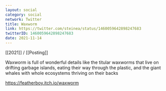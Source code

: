 ```yaml
---
layout: social
category: social
network: Twitter
title: Waxworm
link: https://twitter.com/steinea/status/1460059642898247683
twitterID: 1460059642898247683
date: 2021-11-14
---
```


[[2021]] / [[Posting]]

Waxworm is full of wonderful details like the titular waxworms that live on drifting garbage islands, eating their way through the plastic, and the giant whales with whole ecosystems thriving on their backs

<https://featherboy.itch.io/waxworm>
